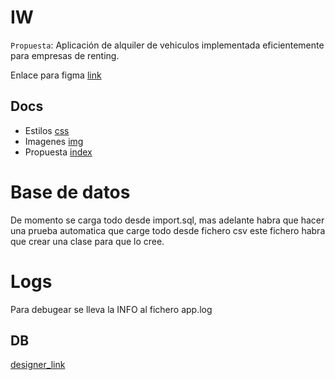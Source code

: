# IW
`Propuesta`: Aplicación de alquiler de vehiculos implementada eficientemente para empresas de renting.

Enlace para figma [link](https://www.figma.com/file/UY1222Ks3zLpMzkwTa3BFu/IW?node-id=0%3A1&t=WUMRbF9RT37ijLMI-1)

## Docs

- Estilos [css](./Presentacion/css/)
- Imagenes [img](./Presentacion/img/)
- Propuesta [index](./Presentacion/index.html)


# Base de datos

De momento se carga todo desde import.sql, mas adelante habra que hacer una prueba automatica que carge todo desde fichero csv 
este fichero habra que crear una clase para que lo cree.

# Logs
Para debugear se lleva la INFO al fichero app.log

## DB

[designer_link](https://dbdesigner.page.link/XSEH3FhGSRpSoBXG9)

